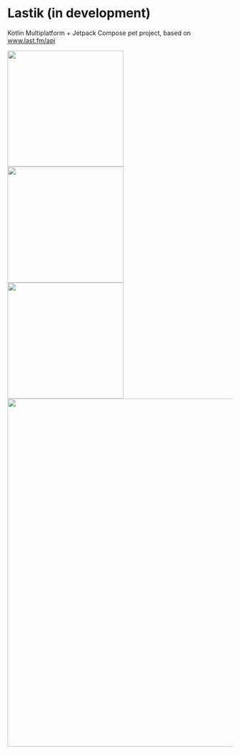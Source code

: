 # Lastik (in development)
Kotlin Multiplatform + Jetpack Compose pet project, based on www.last.fm/api

<img src="screenshots/resents.jpg" width="260px"> 
<img src="screenshots/albums.jpg" width="260px"> 
<img src="screenshots/profile.jpg" width="260px">
<img src="screenshots/desktop.jpg" width="780px">
